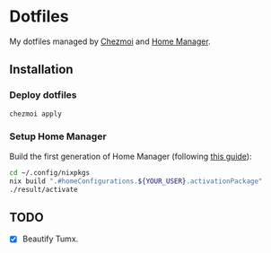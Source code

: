 # Dotfiles

My dotfiles managed by [Chezmoi](https://www.chezmoi.io/) and
[Home Manager](https://github.com/nix-community/home-manager).

## Installation

### Deploy dotfiles

```sh
chezmoi apply
```

### Setup Home Manager

Build the first generation of Home Manager (following
[this guide](https://rycee.gitlab.io/home-manager/index.html#ch-nix-flakes)):

```sh
cd ~/.config/nixpkgs
nix build ".#homeConfigurations.${YOUR_USER}.activationPackage"
./result/activate
```

## TODO

- [x] Beautify Tumx.
